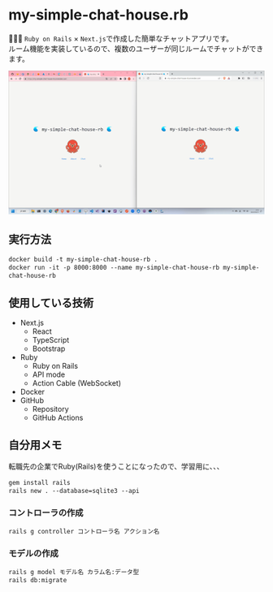 # my-simple-chat-house.rb

🐠🐠🐠 `Ruby on Rails` × `Next.js`で作成した簡単なチャットアプリです。  
ルーム機能を実装しているので、複数のユーザーが同じルームでチャットができます。  

![成果物](./docs/img/fruit.gif)  

## 実行方法

```shell
docker build -t my-simple-chat-house-rb .
docker run -it -p 8000:8000 --name my-simple-chat-house-rb my-simple-chat-house-rb
```

## 使用している技術

- Next.js
  - React
  - TypeScript
  - Bootstrap
- Ruby
  - Ruby on Rails
  - API mode
  - Action Cable (WebSocket)
- Docker
- GitHub
  - Repository
  - GitHub Actions

## 自分用メモ

転職先の企業でRuby(Rails)を使うことになったので、学習用に、、、  

```shell
gem install rails
rails new . --database=sqlite3 --api
```

### コントローラの作成

```shell
rails g controller コントローラ名 アクション名
```

### モデルの作成

```shell
rails g model モデル名 カラム名:データ型
rails db:migrate
```
